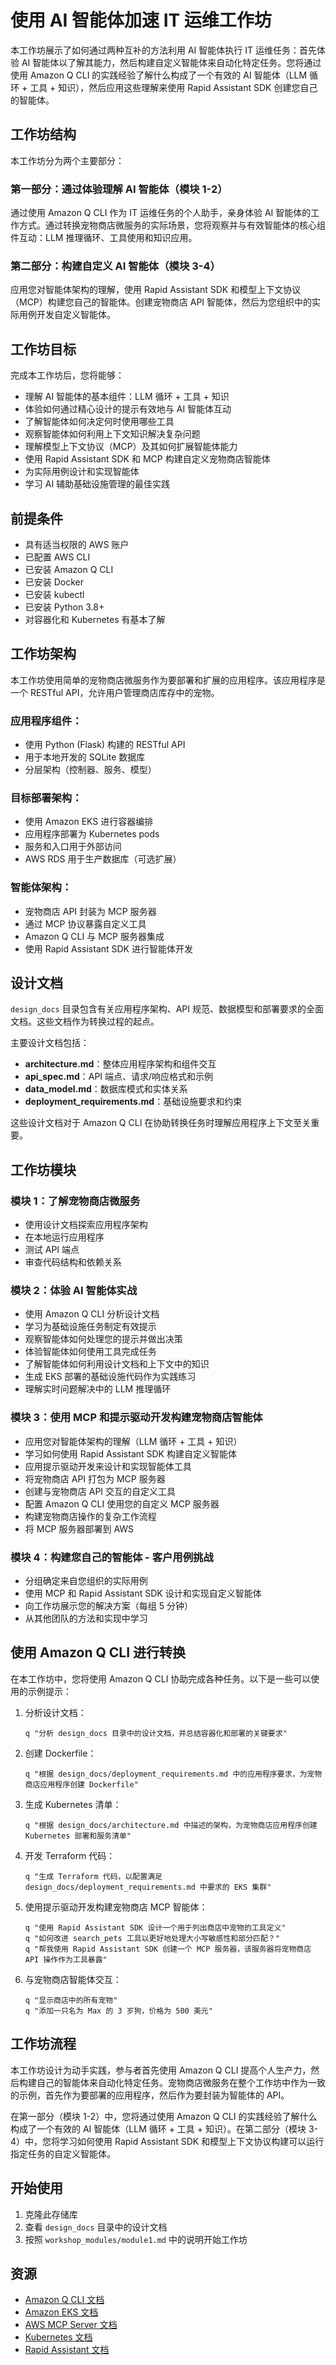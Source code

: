 # 使用 AI 智能体加速 IT 运维工作坊

本工作坊展示了如何通过两种互补的方法利用 AI 智能体执行 IT 运维任务：首先体验 AI 智能体以了解其能力，然后构建自定义智能体来自动化特定任务。您将通过使用 Amazon Q CLI 的实践经验了解什么构成了一个有效的 AI 智能体（LLM 循环 + 工具 + 知识），然后应用这些理解来使用 Rapid Assistant SDK 创建您自己的智能体。

## 工作坊结构

本工作坊分为两个主要部分：

### 第一部分：通过体验理解 AI 智能体（模块 1-2）
通过使用 Amazon Q CLI 作为 IT 运维任务的个人助手，亲身体验 AI 智能体的工作方式。通过转换宠物商店微服务的实际场景，您将观察并与有效智能体的核心组件互动：LLM 推理循环、工具使用和知识应用。

### 第二部分：构建自定义 AI 智能体（模块 3-4）
应用您对智能体架构的理解，使用 Rapid Assistant SDK 和模型上下文协议（MCP）构建您自己的智能体。创建宠物商店 API 智能体，然后为您组织中的实际用例开发自定义智能体。

## 工作坊目标

完成本工作坊后，您将能够：
- 理解 AI 智能体的基本组件：LLM 循环 + 工具 + 知识
- 体验如何通过精心设计的提示有效地与 AI 智能体互动
- 了解智能体如何决定何时使用哪些工具
- 观察智能体如何利用上下文知识解决复杂问题
- 理解模型上下文协议（MCP）及其如何扩展智能体能力
- 使用 Rapid Assistant SDK 和 MCP 构建自定义宠物商店智能体
- 为实际用例设计和实现智能体
- 学习 AI 辅助基础设施管理的最佳实践

## 前提条件

- 具有适当权限的 AWS 账户
- 已配置 AWS CLI
- 已安装 Amazon Q CLI
- 已安装 Docker
- 已安装 kubectl
- 已安装 Python 3.8+
- 对容器化和 Kubernetes 有基本了解

## 工作坊架构

本工作坊使用简单的宠物商店微服务作为要部署和扩展的应用程序。该应用程序是一个 RESTful API，允许用户管理商店库存中的宠物。

### 应用程序组件：
- 使用 Python (Flask) 构建的 RESTful API
- 用于本地开发的 SQLite 数据库
- 分层架构（控制器、服务、模型）

### 目标部署架构：
- 使用 Amazon EKS 进行容器编排
- 应用程序部署为 Kubernetes pods
- 服务和入口用于外部访问
- AWS RDS 用于生产数据库（可选扩展）

### 智能体架构：
- 宠物商店 API 封装为 MCP 服务器
- 通过 MCP 协议暴露自定义工具
- Amazon Q CLI 与 MCP 服务器集成
- 使用 Rapid Assistant SDK 进行智能体开发

## 设计文档

`design_docs` 目录包含有关应用程序架构、API 规范、数据模型和部署要求的全面文档。这些文档作为转换过程的起点。

主要设计文档包括：
- **architecture.md**：整体应用程序架构和组件交互
- **api_spec.md**：API 端点、请求/响应格式和示例
- **data_model.md**：数据库模式和实体关系
- **deployment_requirements.md**：基础设施要求和约束

这些设计文档对于 Amazon Q CLI 在协助转换任务时理解应用程序上下文至关重要。

## 工作坊模块

### 模块 1：了解宠物商店微服务
- 使用设计文档探索应用程序架构
- 在本地运行应用程序
- 测试 API 端点
- 审查代码结构和依赖关系

### 模块 2：体验 AI 智能体实战
- 使用 Amazon Q CLI 分析设计文档
- 学习为基础设施任务制定有效提示
- 观察智能体如何处理您的提示并做出决策
- 体验智能体如何使用工具完成任务
- 了解智能体如何利用设计文档和上下文中的知识
- 生成 EKS 部署的基础设施代码作为实践练习
- 理解实时问题解决中的 LLM 推理循环

### 模块 3：使用 MCP 和提示驱动开发构建宠物商店智能体
- 应用您对智能体架构的理解（LLM 循环 + 工具 + 知识）
- 学习如何使用 Rapid Assistant SDK 构建自定义智能体
- 应用提示驱动开发来设计和实现智能体工具
- 将宠物商店 API 打包为 MCP 服务器
- 创建与宠物商店 API 交互的自定义工具
- 配置 Amazon Q CLI 使用您的自定义 MCP 服务器
- 构建宠物商店操作的复杂工作流程
- 将 MCP 服务器部署到 AWS

### 模块 4：构建您自己的智能体 - 客户用例挑战
- 分组确定来自您组织的实际用例
- 使用 MCP 和 Rapid Assistant SDK 设计和实现自定义智能体
- 向工作坊展示您的解决方案（每组 5 分钟）
- 从其他团队的方法和实现中学习

## 使用 Amazon Q CLI 进行转换

在本工作坊中，您将使用 Amazon Q CLI 协助完成各种任务。以下是一些可以使用的示例提示：

1. 分析设计文档：
   ```
   q "分析 design_docs 目录中的设计文档，并总结容器化和部署的关键要求"
   ```

2. 创建 Dockerfile：
   ```
   q "根据 design_docs/deployment_requirements.md 中的应用程序要求，为宠物商店应用程序创建 Dockerfile"
   ```

3. 生成 Kubernetes 清单：
   ```
   q "根据 design_docs/architecture.md 中描述的架构，为宠物商店应用程序创建 Kubernetes 部署和服务清单"
   ```

4. 开发 Terraform 代码：
   ```
   q "生成 Terraform 代码，以配置满足 design_docs/deployment_requirements.md 中要求的 EKS 集群"
   ```

5. 使用提示驱动开发构建宠物商店 MCP 智能体：
   ```
   q "使用 Rapid Assistant SDK 设计一个用于列出商店中宠物的工具定义"
   q "如何改进 search_pets 工具以更好地处理大小写敏感性和部分匹配？"
   q "帮我使用 Rapid Assistant SDK 创建一个 MCP 服务器，该服务器将宠物商店 API 操作作为工具暴露"
   ```

6. 与宠物商店智能体交互：
   ```
   q "显示商店中的所有宠物"
   q "添加一只名为 Max 的 3 岁狗，价格为 500 美元"
   ```

## 工作坊流程

本工作坊设计为动手实践，参与者首先使用 Amazon Q CLI 提高个人生产力，然后构建自己的智能体来自动化特定任务。宠物商店微服务在整个工作坊中作为一致的示例，首先作为要部署的应用程序，然后作为要封装为智能体的 API。

在第一部分（模块 1-2）中，您将通过使用 Amazon Q CLI 的实践经验了解什么构成了一个有效的 AI 智能体（LLM 循环 + 工具 + 知识）。在第二部分（模块 3-4）中，您将学习如何使用 Rapid Assistant SDK 和模型上下文协议构建可以运行指定任务的自定义智能体。

## 开始使用

1. 克隆此存储库
2. 查看 `design_docs` 目录中的设计文档
3. 按照 `workshop_modules/module1.md` 中的说明开始工作坊

## 资源

- [Amazon Q CLI 文档](https://aws.amazon.com/q/)
- [Amazon EKS 文档](https://aws.amazon.com/eks/)
- [AWS MCP Server 文档](https://awslabs.github.io/mcp/)
- [Kubernetes 文档](https://kubernetes.io/docs/home/)
- [Rapid Assistant 文档](https://docs.rapid-assistant.example.com)

